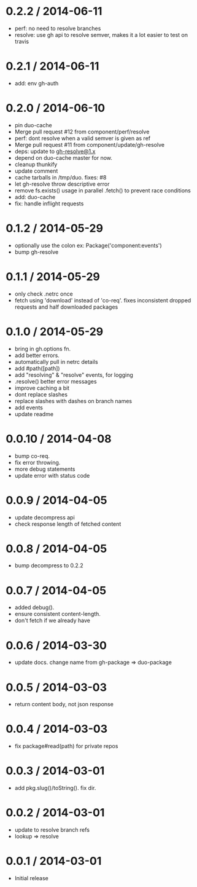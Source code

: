 
0.2.2 / 2014-06-11
==================

 * perf: no need to resolve branches
 * resolve: use gh api to resolve semver, makes it a lot easier to test on travis

0.2.1 / 2014-06-11
==================

 * add: env gh-auth

0.2.0 / 2014-06-10
==================

 * pin duo-cache
 * Merge pull request #12 from component/perf/resolve
 * perf: dont resolve when a valid semver is given as ref
 * Merge pull request #11 from component/update/gh-resolve
 * deps: update to gh-resolve@1.x
 * depend on duo-cache master for now.
 * cleanup thunkify
 * update comment
 * cache tarballs in /tmp/duo. fixes: #8
 * let gh-resolve throw descriptive error
 * remove fs.exists() usage in parallel .fetch() to prevent race conditions
 * add: duo-cache
 * fix: handle inflight requests

0.1.2 / 2014-05-29
==================

 * optionally use the colon ex: Package('component:events')
 * bump gh-resolve

0.1.1 / 2014-05-29
==================

 * only check .netrc once
 * fetch using 'download' instead of 'co-req'. fixes inconsistent dropped requests and half downloaded packages

0.1.0 / 2014-05-29
==================

 * bring in gh.options fn.
 * add better errors.
 * automatically pull in netrc details
 * add #path([path])
 * add "resolving" & "resolve" events, for logging
 * .resolve() better error messages
 * improve caching a bit
 * dont replace slashes
 * replace slashes with dashes on branch names
 * add events
 * update readme

0.0.10 / 2014-04-08
==================

 * bump co-req.
 * fix error throwing.
 * more debug statements
 * update error with status code

0.0.9 / 2014-04-05
==================

 * update decompress api
 * check response length of fetched content

0.0.8 / 2014-04-05
==================

 * bump decompress to 0.2.2

0.0.7 / 2014-04-05
==================

 * added debug().
 * ensure consistent content-length.
 * don't fetch if we already have

0.0.6 / 2014-03-30
==================

 * update docs. change name from gh-package => duo-package

0.0.5 / 2014-03-03
==================

 * return content body, not json response

0.0.4 / 2014-03-03
==================

 * fix package#read(path) for private repos

0.0.3 / 2014-03-01
==================

 * add pkg.slug()/toString(). fix dir.

0.0.2 / 2014-03-01
==================

 * update to resolve branch refs
 * lookup => resolve

0.0.1 / 2014-03-01
==================

 * Initial release
